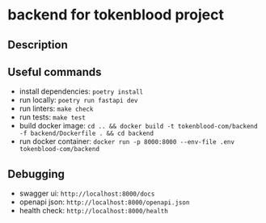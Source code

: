 # backend for tokenblood project

## Description

## Useful commands

- install dependencies: `poetry install`
- run locally: `poetry run fastapi dev`
- run linters: `make check`
- run tests: `make test`
- build docker image: `cd .. && docker build -t tokenblood-com/backend -f backend/Dockerfile . && cd backend`
- run docker container: `docker run -p 8000:8000 --env-file .env tokenblood-com/backend`



## Debugging

- swagger ui: `http://localhost:8000/docs`
- openapi json: `http://localhost:8000/openapi.json`
- health check: `http://localhost:8000/health`